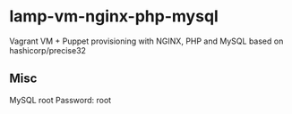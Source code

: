 # lamp-vm-nginx-php-mysql

Vagrant VM + Puppet provisioning with NGINX, PHP and MySQL based on hashicorp/precise32

## Misc

MySQL root Password: root
